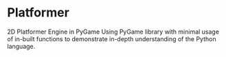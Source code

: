 # Platformer
2D Platformer Engine in PyGame
Using PyGame library with minimal usage of in-built functions to demonstrate in-depth understanding of the Python language.
